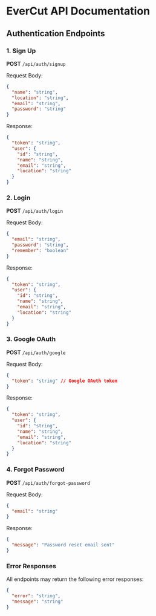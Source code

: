 # EverCut API Documentation

## Authentication Endpoints

### 1. Sign Up
**POST** `/api/auth/signup`

Request Body:
```json
{
  "name": "string",
  "location": "string",
  "email": "string",
  "password": "string"
}
```

Response:
```json
{
  "token": "string",
  "user": {
    "id": "string",
    "name": "string",
    "email": "string",
    "location": "string"
  }
}
```

### 2. Login
**POST** `/api/auth/login`

Request Body:
```json
{
  "email": "string",
  "password": "string",
  "remember": "boolean"
}
```

Response:
```json
{
  "token": "string",
  "user": {
    "id": "string",
    "name": "string",
    "email": "string",
    "location": "string"
  }
}
```

### 3. Google OAuth
**POST** `/api/auth/google`

Request Body:
```json
{
  "token": "string" // Google OAuth token
}
```

Response:
```json
{
  "token": "string",
  "user": {
    "id": "string",
    "name": "string",
    "email": "string",
    "location": "string"
  }
}
```

### 4. Forgot Password
**POST** `/api/auth/forgot-password`

Request Body:
```json
{
  "email": "string"
}
```

Response:
```json
{
  "message": "Password reset email sent"
}
```

### Error Responses
All endpoints may return the following error responses:

```json
{
  "error": "string",
  "message": "string"
}
```

